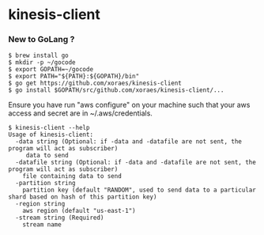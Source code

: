 # kinesis-client

### New to GoLang ?
    $ brew install go
    $ mkdir -p ~/gocode
    $ export GOPATH=~/gocode
    $ export PATH="${PATH}:${GOPATH}/bin"
    $ go get https://github.com/xoraes/kinesis-client
    $ go install $GOPATH/src/github.com/xoraes/kinesis-client/...
    
    
Ensure you have run "aws configure" on your machine such that your aws access and secret are in ~/.aws/credentials.

    $ kinesis-client --help
    Usage of kinesis-client:
      -data string (Optional: if -data and -datafile are not sent, the program will act as subscriber)
         data to send
      -datafile string (Optional: if -data and -datafile are not sent, the program will act as subscriber)
        file containing data to send
      -partition string
        partition key (default "RANDOM", used to send data to a particular shard based on hash of this partition key)
      -region string
        aws region (default "us-east-1")
      -stream string (Required)
        stream name
